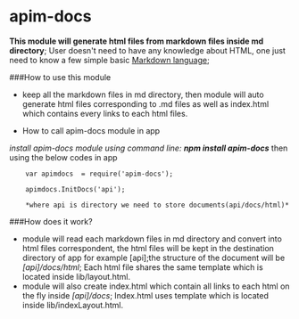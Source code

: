# apim-docs

**This module will generate html files from markdown files inside md directory**; User doesn't need to have any knowledge about HTML, one just need to know a few simple basic [Markdown language](https://help.github.com/articles/markdown-basics/);

###How to use this module

 * keep all the markdown files in md directory, then module will auto generate html files corresponding to .md files as well as index.html
  which contains every links to each html files.

 * How to call apim-docs module in app

 _install apim-docs module using command line:_ **_npm install apim-docs_** then using the below codes in app
  ```
      var apimdocs  = require('apim-docs');

      apimdocs.InitDocs('api');

      *where api is directory we need to store documents(api/docs/html)*

  ```

###How does it work?

 * module will read each markdown files in md directory and convert into html files correspondent, the html files will be kept in
      the destination directory of app for example [api];the structure of the document will be *[api]/docs/html*;
      Each html file shares the same template which is located inside lib/layout.html.
 * module will also create index.html which contain all links to each html on the fly inside *[api]/docs*;
      Index.html uses template which is located inside lib/indexLayout.html.













